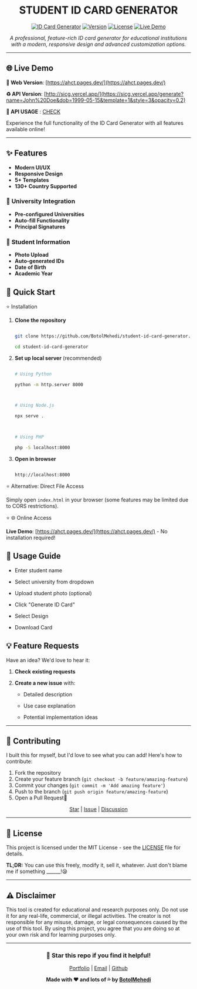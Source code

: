 <h1 align="center">STUDENT ID CARD GENERATOR</h1><div align="center">[![ID Card Generator](https://img.shields.io/badge/Status-Live-brightgreen)](https://mehedi.fun/) [![Version](https://img.shields.io/badge/Version-1.0.2-blue)](https://mehedi.fun/) [![License](https://img.shields.io/badge/License-MIT-yellow)](https://mehedi.fun/) [![Live Demo](https://img.shields.io/badge/Live%20Demo-https://ahct.pages.dev/-blue)](https://ahct.pages.dev/) *A professional, feature-rich ID card generator for educational institutions with a modern, responsive design and advanced customization options.*</div>---## 🌐 Live Demo**🚀 Web Version**: [https://ahct.pages.dev/](https://ahct.pages.dev/)**♻️ API Version**: [http://sicg.vercel.app/](https://sicg.vercel.app/generate?name=John%20Doe&dob=1999-05-15&template=1&style=3&opacity=0.2)**📝 API USAGE** : [CHECK](API-USAGE.md)Experience the full functionality of the ID Card Generator with all features available online!---## ✨ Features- **Modern UI/UX**- **Responsive Design**- **5+ Templates**- **130+ Country Supported**### 🏫 **University Integration**- **Pre-configured Universities**- **Auto-fill Functionality**- **Principal Signatures**### 👤 **Student Information**- **Photo Upload**- **Auto-generated IDs**- **Date of Birth**- **Academic Year**## 🚀 Quick Start⭐ Installation1. **Clone the repository**   ```bash   git clone https://github.com/BotolMehedi/student-id-card-generator.git   cd student-id-card-generator   ```2. **Set up local server** (recommended)   ```bash   # Using Python   python -m http.server 8000      # Using Node.js   npx serve .      # Using PHP   php -S localhost:8000   ```3. **Open in browser**   ```   http://localhost:8000   ```⭐ Alternative: Direct File AccessSimply open `index.html` in your browser (some features may be limited due to CORS restrictions).⭐ 🌐 Online Access**Live Demo**: [https://ahct.pages.dev/](https://ahct.pages.dev/) - No installation required!## 🎯 Usage Guide- Enter student name- Select university from dropdown- Upload student photo (optional)- Click "Generate ID Card"- Select Design- Download Card## 💡 Feature RequestsHave an idea? We'd love to hear it:1. **Check existing requests**2. **Create a new issue** with:   - Detailed description   - Use case explanation   - Potential implementation ideas---## 🤝 ContributingI built this for myself, but I'd love to see what you can add! Here's how to contribute:1. Fork the repository2. Create your feature branch (`git checkout -b feature/amazing-feature`)3. Commit your changes (`git commit -m 'Add amazing feature'`)4. Push to the branch (`git push origin feature/amazing-feature`)5. Open a Pull Request🎯<div align="center">[Star](https://github.com/BotolMehedi/student-id-card-generator/stargazers) | [Issue](https://github.com/BotolMehedi/student-id-card-generator/issues) | [Discussion](https://github.com/BotolMehedi/student-id-card-generator/discussions)</div>---## 📝 LicenseThis project is licensed under the MIT License - see the [LICENSE](LICENSE) file for details.**TL;DR:** You can use this freely, modify it, sell it, whatever. Just don't blame me if something ______!😪---## ⚠️ DisclaimerThis tool is created for educational and research purposes only.Do not use it for any real-life, commercial, or illegal activities.The creator is not responsible for any misuse, damage, or legal consequences caused by the use of this tool.By using this project, you agree that you are doing so at your own risk and for learning purposes only.---<div align="center">### 🌟 Star this repo if you find it helpful![Portfolio](https://mehedi.fun) | [Email](mailto:hello@mehedi.fun) | [Github](https://github.com/BotolMehedi)**Made with ❤️ and lots of 💦 by [BotolMehedi](https://github.com/BotolMehedi)**</div>